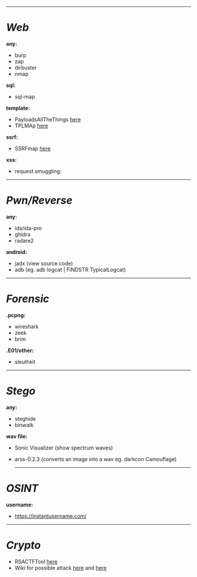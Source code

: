 ----------------------------------------
# __*Web*__

**any:**
- burp
- zap
- dirbuster
- nmap
    
**sql:**
- sql-map
    
**template:**
- PayloadsAllTheThings <a href="https://github.com/swisskyrepo/PayloadsAllTheThings">here</a>
- TPLMAp <a href="https://github.com/epinna/tplmap">here</a>
    
**ssrf:**
- SSRFmap <a href="https://github.com/swisskyrepo/SSRFmap">here</a>
    
**xss:**
- request smuggling:
  
------------------------------------------
# __*Pwn/Reverse*__

**any:**
- ida/ida-pro
- ghidra
- radare2
    
**android:**
- jadx  (view source code)
- adb   (eg. adb logcat | FINDSTR TypicalLogcat)
      
------------------------------------------
# __*Forensic*__

**.pcpng:**
- wireshark
- zeek
- brim
   
**.E01/other:**
- sleuthkit
    
------------------------------------------
# __*Stego*__

**any:**
- steghide
- binwalk
    
**wav file:**
- Sonic Visualizer (show spectrum waves)
- arss-0.2.3       (converts an image into a wav eg. darkcon Camouflage)
    
  ----------------------------------------
# __*OSINT*__

**username:**
- https://instantusername.com/
----------------------------------------
# __*Crypto*__

- RSACTFTool <a href="https://github.com/Ganapati/RsaCtfTool">here</a>
- Wiki for possible attack <a href="https://bitsdeep.com/posts/attacking-rsa-for-fun-and-ctf-points-part-1/">here</a> and <a href="https://wiki.x10sec.org/crypto/asymmetric/rsa/rsa_e_attack/">here</a>

